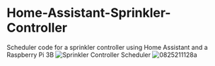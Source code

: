 # Home-Assistant-Sprinkler-Controller
Scheduler code for a sprinkler controller using Home Assistant and a Raspberry Pi 3B
![Sprinkler Controller Scheduler](https://user-images.githubusercontent.com/24600116/130844032-bcc18142-818a-445a-b8c6-75ed0e62ba6b.png)
![0825211128a](https://user-images.githubusercontent.com/24600116/130845911-1941b617-6dd0-42a8-8f63-e02932e3b005.jpg)
